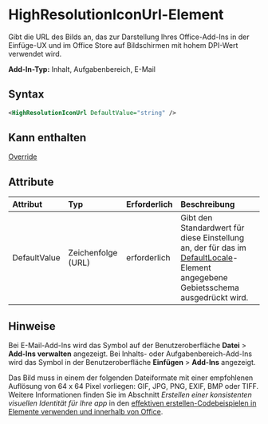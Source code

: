 # <a name="highresolutioniconurl-element"></a>HighResolutionIconUrl-Element

Gibt die URL des Bilds an, das zur Darstellung Ihres Office-Add-Ins in der Einfüge-UX und im Office Store auf Bildschirmen mit hohem DPI-Wert verwendet wird.

**Add-In-Typ:** Inhalt, Aufgabenbereich, E-Mail

## <a name="syntax"></a>Syntax

```XML
<HighResolutionIconUrl DefaultValue="string" />
```

## <a name="can-contain"></a>Kann enthalten

[Override](override.md)

## <a name="attributes"></a>Attribute

|**Attribut**|**Typ**|**Erforderlich**|**Beschreibung**|
|:-----|:-----|:-----|:-----|
|DefaultValue|Zeichenfolge (URL)|erforderlich|Gibt den Standardwert für diese Einstellung an, der für das im [DefaultLocale](defaultlocale.md)-Element angegebene Gebietsschema ausgedrückt wird.|

## <a name="remarks"></a>Hinweise

Bei E-Mail-Add-Ins wird das Symbol auf der Benutzeroberfläche **Datei**  >  **Add-Ins verwalten** angezeigt. Bei Inhalts- oder Aufgabenbereich-Add-Ins wird das Symbol in der Benutzeroberfläche **Einfügen**  >  **Add-Ins** angezeigt.

Das Bild muss in einem der folgenden Dateiformate mit einer empfohlenen Auflösung von 64 x 64 Pixel vorliegen: GIF, JPG, PNG, EXIF, BMP oder TIFF. Weitere Informationen finden Sie im Abschnitt _Erstellen einer konsistenten visuellen Identität für Ihre app_ in den [effektiven erstellen-Codebeispielen in Elemente verwenden und innerhalb von Office](https://docs.microsoft.com/office/dev/store/create-effective-office-store-listings).
